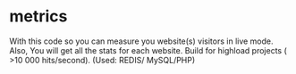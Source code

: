 # metrics
With this code so you can measure you website(s) visitors in live mode. Also, You will get all the stats for each website. Build for highload projects ( >10 000 hits/second). (Used: REDIS/ MySQL/PHP)
